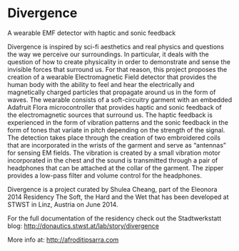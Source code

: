 Divergence
=================

A wearable EMF detector with haptic and sonic feedback

Divergence is inspired by sci-fi aesthetics and real physics and questions the way we perceive our surroundings. In particular, it deals with the question of how to create physicality in order to demonstrate and sense the invisible forces that surround us. For that reason, this project proposes the creation of a wearable Electromagnetic Field detector that provides the human body with the ability to feel and hear the electrically and magnetically charged particles that propagate around us in the form of waves. The wearable consists of a soft-circuitry garment with an embedded Adafruit Flora microcontroller that provides haptic and sonic feedback of the electromagnetic sources that surround us. The haptic feedback is experienced in the form of vibration patterns and the sonic feedback in the form of tones that variate in pitch depending on the strength of the signal. The detection takes place through the creation of two embroidered coils that are incorporated in the wrists of the garment and serve as “antennas” for sensing EM fields. The vibration is created by a small vibration motor incorporated in the chest and the sound is transmitted through a pair of headphones that can be attached at the collar of the garment. The zipper provides a low-pass filter and volume control for the headphones.

Divergence is a project curated by Shulea Cheang, part of the Eleonora 2014 Residency The Soft, the Hard and the Wet that has been developed at STWST in Linz, Austria on June 2014.

For the full documentation of the residency check out the Stadtwerkstatt blog:
http://donautics.stwst.at/lab/story/divergence

More info at: http://afroditipsarra.com
